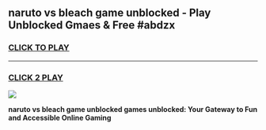 
## naruto vs bleach game unblocked - Play Unblocked Gmaes & Free #abdzx
<h3>
<a href="https://premium.freeplayer.one?title=naruto_vs_bleach_game_unblocked&ref=03M">CLICK TO PLAY</a></h3>
<hr>

<h3>
<a href="https://premium.freeplayer.one?title=naruto_vs_bleach_game_unblocked&ref=03M">CLICK 2 PLAY</a>
  
</h3>

<a href="https://premium.freeplayer.one?title=naruto_vs_bleach_game_unblocked&ref=03M"><img src="https://clearcache.store/games.png"></a>


**naruto vs bleach game unblocked games unblocked: Your Gateway to Fun and Accessible Online Gaming**

